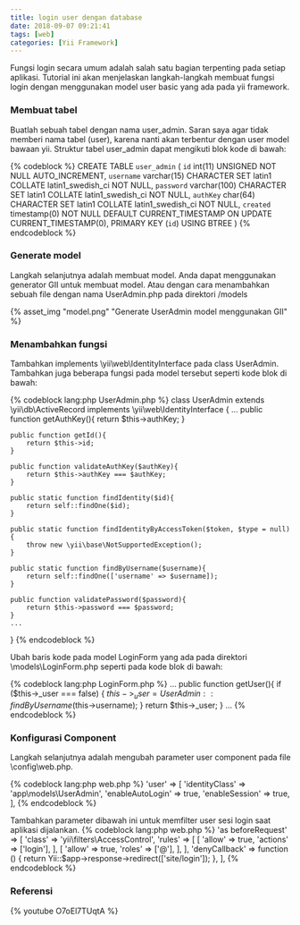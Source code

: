 ```yaml
---
title: login user dengan database
date: 2018-09-07 09:21:41
tags: [web]
categories: [Yii Framework]
---
```


Fungsi login secara umum adalah salah satu bagian terpenting pada setiap aplikasi. Tutorial ini akan menjelaskan langkah-langkah membuat fungsi login dengan menggunakan model user basic yang ada pada yii framework.

### Membuat tabel
Buatlah sebuah tabel dengan nama user_admin. Saran saya agar tidak memberi nama tabel (user), karena nanti akan terbentur dengan user model bawaan yii. Struktur tabel user_admin dapat mengikuti blok kode di bawah:

{% codeblock %}
CREATE TABLE `user_admin`  (
  `id` int(11) UNSIGNED NOT NULL AUTO_INCREMENT,
  `username` varchar(15) CHARACTER SET latin1 COLLATE latin1_swedish_ci NOT NULL,
  `password` varchar(100) CHARACTER SET latin1 COLLATE latin1_swedish_ci NOT NULL,
  `authKey` char(64) CHARACTER SET latin1 COLLATE latin1_swedish_ci NOT NULL,
  `created` timestamp(0) NOT NULL DEFAULT CURRENT_TIMESTAMP ON UPDATE CURRENT_TIMESTAMP(0),
  PRIMARY KEY (`id`) USING BTREE
)
{% endcodeblock %}

<!-- more -->
### Generate model
Langkah selanjutnya adalah membuat model. Anda dapat menggunakan generator GII untuk membuat model. Atau dengan cara menambahkan sebuah file dengan nama UserAdmin.php pada direktori /models

{% asset_img "model.png" "Generate UserAdmin model menggunakan GII" %}

### Menambahkan fungsi
Tambahkan implements \yii\web\IdentityInterface pada class UserAdmin. Tambahkan juga beberapa fungsi pada model tersebut seperti kode blok di bawah:

{% codeblock lang:php UserAdmin.php %}
class UserAdmin extends \yii\db\ActiveRecord implements \yii\web\IdentityInterface
{
    ...
    public function getAuthKey(){
        return $this->authKey;
    }

    public function getId(){
        return $this->id;
    }

    public function validateAuthKey($authKey){
        return $this->authKey === $authKey;
    }

    public static function findIdentity($id){
        return self::findOne($id);
    }

    public static function findIdentityByAccessToken($token, $type = null){
        throw new \yii\base\NotSupportedException();
    }

    public static function findByUsername($username){
        return self::findOne(['username' => $username]);
    }

    public function validatePassword($password){
        return $this->password === $password;
    }
    ...
}
{% endcodeblock %}

Ubah baris kode pada model LoginForm yang ada pada direktori \models\LoginForm.php seperti pada kode blok di bawah:

{% codeblock lang:php LoginForm.php %}
    ...
    public function getUser(){
        if ($this->_user === false) {
            $this->_user = UserAdmin::findByUsername($this->username);
        }
        return $this->_user;
    }
    ...
{% endcodeblock %}

### Konfigurasi Component 

Langkah selanjutnya adalah mengubah parameter user component pada file \config\web.php.

{% codeblock lang:php web.php %}
'user' => [
    'identityClass' => 'app\models\UserAdmin',
    'enableAutoLogin' => true,
    'enableSession' => true,
],
{% endcodeblock %}

Tambahkan parameter dibawah ini untuk memfilter user sesi login saat aplikasi dijalankan.
{% codeblock lang:php web.php %}
'as beforeRequest' => [
    'class' => 'yii\filters\AccessControl',
    'rules' => [
        [
            'allow' => true,
            'actions' => ['login'],
        ],
        [
            'allow' => true,
            'roles' => ['@'],
        ],
    ],
    'denyCallback' => function () {
        return Yii::$app->response->redirect(['site/login']);
    },
],
{% endcodeblock %}

### Referensi
{% youtube O7oEl7TUqtA %}